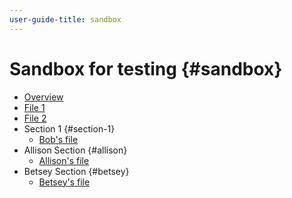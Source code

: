 ```yaml
---
user-guide-title: sandbox
---
```


# Sandbox for testing {#sandbox}

+ [Overview](overview.md)
+ [File 1](file-1.md)
+ [File 2](file-2.md)
+ Section 1 {#section-1}
  + [Bob's file](file-bob.md)
+ Allison Section {#allison}
  + [Allison's file](file-allison.md)  
+ Betsey Section {#betsey}
  + [Betsey's file](file-betsey.md)

<!--
Articles must be added to this TOC file in order to render.

The first item in the list should be a link to an article. This is your guide's home page.

Use this list format to specify links to articles and section headings that expand and collapse in the left rail of the user guide.

An article link CANNOT be used as a section heading.
-->
